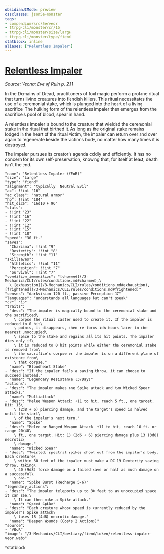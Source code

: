 ```yaml
---
obsidianUIMode: preview
cssclasses: json5e-monster
tags:
- compendium/src/5e/veor
- ttrpg-cli/monster/cr/15
- ttrpg-cli/monster/size/large
- ttrpg-cli/monster/type/fiend
statblock: inline
aliases: ["Relentless Impaler"]
---
```

# [Relentless Impaler](3-Mechanics\CLI\bestiary\fiend/relentless-impaler-veor.md)
*Source: Vecna: Eve of Ruin p. 231*  

In the Domains of Dread, practitioners of foul magic perform a profane ritual that turns living creatures into fiendish killers. This ritual necessitates the use of a ceremonial stake, which is plunged into the heart of a living sacrifice. The hulking form of the relentless impaler then emerges from the sacrifice's pool of blood, spear in hand.

A relentless impaler is bound to the creature that wielded the ceremonial stake in the ritual that birthed it. As long as the original stake remains lodged in the heart of the ritual victim, the impaler can return over and over again to regenerate beside the victim's body, no matter how many times it is destroyed.

The impaler pursues its creator's agenda coldly and efficiently. It has no concern for its own self-preservation, knowing that, for itself at least, death isn't the end.

```statblock
"name": "Relentless Impaler (VEoR)"
"size": "Large"
"type": "fiend"
"alignment": "typically  Neutral Evil"
"ac": !!int "16"
"ac_class": "natural armor"
"hp": !!int "184"
"hit_dice": "16d10 + 96"
"stats":
- !!int "23"
- !!int "16"
- !!int "22"
- !!int "12"
- !!int "15"
- !!int "18"
"speed": "30 ft."
"saves":
  "Charisma": !!int "9"
  "Dexterity": !!int "8"
  "Strength": !!int "11"
"skillsaves":
  "Athletics": !!int "11"
  "Perception": !!int "7"
  "Survival": !!int "7"
"condition_immunities": "[charmed](/3-Mechanics/CLI/rules/conditions.md#charmed),\
  \ [exhaustion](/3-Mechanics/CLI/rules/conditions.md#exhaustion), [frightened](/3-Mechanics/CLI/rules/conditions.md#frightened)"
"senses": "darkvision 120 ft., passive Perception 17"
"languages": "understands all languages but can't speak"
"cr": "15"
"traits":
- "desc": "The impaler is magically bound to the ceremonial stake and the sacrificed\
    \ corpse the ritual caster used to create it. If the impaler is reduced to 0 hit\
    \ points, it disappears, then re-forms 1d8 hours later in the nearest unoccupied\
    \ space to the stake and regains all its hit points. The impaler dies only if\
    \ it is reduced to 0 hit points while either the ceremonial stake is removed from\
    \ the sacrifice's corpse or the impaler is on a different plane of existence from\
    \ that corpse."
  "name": "Bloodheart Stake"
- "desc": "If the impaler fails a saving throw, it can choose to succeed instead."
  "name": "Legendary Resistance (3/Day)"
"actions":
- "desc": "The impaler makes one Spike attack and two Wicked Spear attacks."
  "name": "Multiattack"
- "desc": "Melee Weapon Attack: +11 to hit, reach 5 ft., one target. Hit: 15\
    \ (2d8 + 6) piercing damage, and the target's speed is halved until the start\
    \ of the impaler's next turn."
  "name": "Spike"
- "desc": "Melee or Ranged Weapon Attack: +11 to hit, reach 10 ft. or range 20/40\
    \ ft., one target. Hit: 13 (2d6 + 6) piercing damage plus 13 (3d8) necrotic\
    \ damage."
  "name": "Wicked Spear"
- "desc": "Twisted, spectral spikes shoot out from the impaler's body. Each creature\
    \ within 30 feet of the impaler must make a DC 19 Dexterity saving throw, taking\
    \ 40 (9d8) force damage on a failed save or half as much damage on a successful\
    \ one."
  "name": "Spike Burst (Recharge 5-6)"
"legendary_actions":
- "desc": "The impaler teleports up to 30 feet to an unoccupied space it can see.\
    \ It can then make a Spike attack."
  "name": "Speed Spike"
- "desc": "Each creature whose speed is currently reduced by the impaler's Spike attack\
    \ takes 18 (4d8) necrotic damage."
  "name": "Deepen Wounds (Costs 2 Actions)"
"source":
- "VEoR"
"image": "/3-Mechanics/CLI/bestiary/fiend/token/relentless-impaler-veor.webp"
```
^statblock